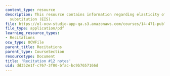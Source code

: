 ```yaml
---
content_type: resource
description: This resource contains information regarding elasticity of intertemporal
  substitution (EIS).
file: https://ol-ocw-studio-app-qa.s3.amazonaws.com/courses/14-471-public-economics-i-fall-2012/dd352e1fc7673f00bfacbc9b7657166d_MIT14_471F12_recnotes12.pdf
file_type: application/pdf
learning_resource_types:
- Recitations
ocw_type: OCWFile
parent_title: Recitations
parent_type: CourseSection
resourcetype: Document
title: 'Recitation #12 notes'
uid: dd352e1f-c767-3f00-bfac-bc9b7657166d
---
```

